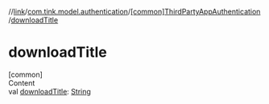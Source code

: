 //[link](../../index.md)/[com.tink.model.authentication](../index.md)/[[common]ThirdPartyAppAuthentication](index.md)/[downloadTitle](download-title.md)



# downloadTitle  
[common]  
Content  
val [downloadTitle](download-title.md): [String](https://kotlinlang.org/api/latest/jvm/stdlib/kotlin/-string/index.html)  



